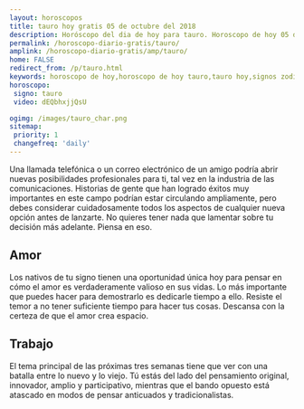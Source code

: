 ```yaml
---
layout: horoscopos
title: tauro hoy gratis 05 de octubre del 2018 
description: Horóscopo del dia de hoy para tauro. Horoscopo de hoy 05 de octubre del 2018. Las predicciones de amor, trabajo, vida personal gratis.
permalink: /horoscopo-diario-gratis/tauro/
amplink: /horoscopo-diario-gratis/amp/tauro/
home: FALSE
redirect_from: /p/tauro.html
keywords: horoscopo de hoy,horoscopo de hoy tauro,tauro hoy,signos zodiacales,horóscopo de hoy,horoscopos de hoy,horoscopo tauro hoy,horoscopo de tauro de hoy,horóscopo de hoy tauro,horoscopos,horoscopo del dia de hoy,tauro de hoy,los horoscopos de hoy,tauro de hoy,tauro Diciembre 2018,el horóscopo de hoy tauro,horóscopo del día,horoscopo y tarot tauro,predicciones zodiacales 2018,tauro hoy amor,signos zodiacales 2018el horoscopo de hoy
horoscopo:
 signo: tauro
 video: dEQbhxjjQsU

ogimg: /images/tauro_char.png
sitemap:
 priority: 1
 changefreq: 'daily'
---
```



Una llamada telefónica o un correo electrónico de un amigo podría abrir nuevas posibilidades profesionales para ti, tal vez en la industria de las comunicaciones. Historias de gente que han logrado éxitos muy importantes en este campo podrían estar circulando ampliamente, pero debes considerar cuidadosamente todos los aspectos de cualquier nueva opción antes de lanzarte. No quieres tener nada que lamentar sobre tu decisión más adelante. Piensa en eso.

## Amor

Los nativos de tu signo tienen una oportunidad única hoy para pensar en cómo el amor es verdaderamente valioso en sus vidas. Lo más importante que puedes hacer para demostrarlo es dedicarle tiempo a ello. Resiste el temor a no tener suficiente tiempo para hacer tus cosas. Descansa con la certeza de que el amor crea espacio.

## Trabajo

El tema principal de las próximas tres semanas tiene que ver con una batalla entre lo nuevo y lo viejo. Tú estás del lado del pensamiento original, innovador, amplio y participativo, mientras que el bando opuesto está atascado en modos de pensar anticuados y tradicionalistas.